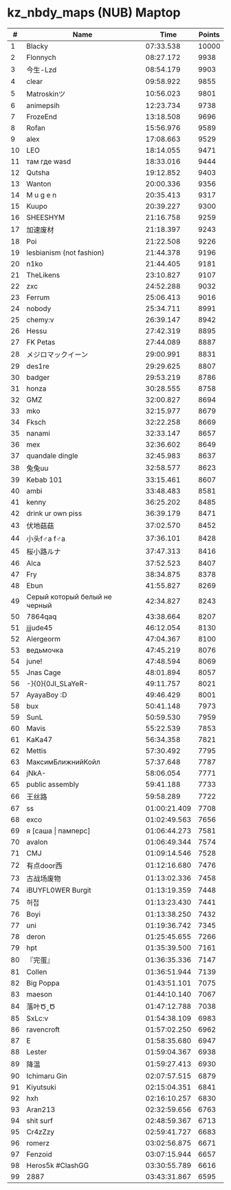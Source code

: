 # kz_nbdy_maps (NUB) Maptop

|  # | Name | Time | Points |
|-------------- | -------------- | -------------- | -------------- | 
| 1 | Blacky | 07:33.538 | 10000 | 
| 2 | Flonnych | 08:27.172 | 9938 | 
| 3 | 今生-Lzd | 08:54.179 | 9903 | 
| 4 | clear | 09:58.922 | 9855 | 
| 5 | Matroskinツ | 10:56.023 | 9801 | 
| 6 | animepsih | 12:23.734 | 9738 | 
| 7 | FrozeEnd | 13:18.508 | 9696 | 
| 8 | Rofan | 15:56.976 | 9589 | 
| 9 | alex | 17:08.663 | 9529 | 
| 10 | LEO | 18:14.055 | 9471 | 
| 11 | там где wasd | 18:33.016 | 9444 | 
| 12 | Qutsha | 19:12.852 | 9403 | 
| 13 | Wanton | 20:00.336 | 9356 | 
| 14 | M u g e n | 20:35.413 | 9317 | 
| 15 | Kuupo | 20:39.227 | 9300 | 
| 16 | SHEESHYM | 21:16.758 | 9259 | 
| 17 | 加速废材 | 21:18.397 | 9243 | 
| 18 | Poi | 21:22.508 | 9226 | 
| 19 | lesbianism (not fashion) | 21:44.378 | 9196 | 
| 20 | n1ko | 21:44.405 | 9181 | 
| 21 | TheLikens | 23:10.827 | 9107 | 
| 22 | zxc | 24:52.288 | 9032 | 
| 23 | Ferrum | 25:06.413 | 9016 | 
| 24 | nobody | 25:34.711 | 8991 | 
| 25 | chemy:v | 26:39.147 | 8942 | 
| 26 | Hessu | 27:42.319 | 8895 | 
| 27 | FK Petas | 27:44.089 | 8887 | 
| 28 | メジロマックイーン | 29:00.991 | 8831 | 
| 29 | des1re | 29:29.625 | 8807 | 
| 30 | badger | 29:53.219 | 8786 | 
| 31 | honza | 30:28.555 | 8758 | 
| 32 | GMZ | 32:00.827 | 8694 | 
| 33 | mko | 32:15.977 | 8679 | 
| 34 | Fksch | 32:22.258 | 8669 | 
| 35 | nanami | 32:33.147 | 8657 | 
| 36 | mex | 32:36.602 | 8649 | 
| 37 | quandale dingle | 32:45.983 | 8637 | 
| 38 | 兔兔uu | 32:58.577 | 8623 | 
| 39 | Kebab 101 | 33:15.461 | 8607 | 
| 40 | ambi | 33:48.483 | 8581 | 
| 41 | kenny | 36:25.202 | 8485 | 
| 42 | drink ur own piss | 36:39.179 | 8471 | 
| 43 | 伏地菇菇 | 37:02.570 | 8452 | 
| 44 | 小头f♂a f♂a | 37:36.101 | 8428 | 
| 45 | 桜小路ルナ | 37:47.313 | 8416 | 
| 46 | Alca | 37:52.523 | 8407 | 
| 47 | Fry | 38:34.875 | 8378 | 
| 48 | Ebun | 41:55.827 | 8269 | 
| 49 | Серый который белый не черный | 42:34.827 | 8243 | 
| 50 | 7864qaq | 43:38.664 | 8207 | 
| 51 | jjjude45 | 46:12.054 | 8130 | 
| 52 | Alergeorm | 47:04.367 | 8100 | 
| 53 | ведьмочка | 47:45.219 | 8076 | 
| 54 | june! | 47:48.594 | 8069 | 
| 55 | Jnas Cage | 48:01.894 | 8057 | 
| 56 | -}{0}{0JI_SLaYeR- | 49:11.757 | 8021 | 
| 57 | AyayaBoy :D | 49:46.429 | 8001 | 
| 58 | bux | 50:41.148 | 7973 | 
| 59 | SunL | 50:59.530 | 7959 | 
| 60 | Mavis | 55:22.539 | 7853 | 
| 61 | KaKa47 | 56:34.358 | 7821 | 
| 62 | Mettis | 57:30.492 | 7795 | 
| 63 | МаксимБлижнийКойл | 57:37.648 | 7787 | 
| 64 | jNkA- | 58:06.054 | 7771 | 
| 65 | public assembly | 59:41.188 | 7733 | 
| 66 | 王丝路 | 59:58.289 | 7722 | 
| 67 | ss | 01:00:21.409 | 7708 | 
| 68 | exco | 01:02:49.563 | 7656 | 
| 69 | я [саша \| памперс] | 01:06:44.273 | 7581 | 
| 70 | avalon | 01:06:49.344 | 7574 | 
| 71 | CMJ | 01:09:14.546 | 7528 | 
| 72 | 有点door西 | 01:12:16.680 | 7476 | 
| 73 | 古战场废物 | 01:13:02.336 | 7458 | 
| 74 | iBUYFL0WER Burgit | 01:13:19.359 | 7448 | 
| 75 | 허접 | 01:13:23.430 | 7441 | 
| 76 | Boyi | 01:13:38.250 | 7432 | 
| 77 | uni | 01:19:36.742 | 7345 | 
| 78 | deron | 01:25:45.655 | 7266 | 
| 79 | hpt | 01:35:39.500 | 7161 | 
| 80 | 『完蛋』 | 01:36:35.336 | 7147 | 
| 81 | Collen | 01:36:51.944 | 7139 | 
| 82 | Big Poppa | 01:43:51.101 | 7075 | 
| 83 | maeson | 01:44:10.140 | 7067 | 
| 84 | 落叶Ծ‸Ծ | 01:47:12.788 | 7038 | 
| 85 | SxLc:v | 01:54:38.109 | 6983 | 
| 86 | ravencroft | 01:57:02.250 | 6962 | 
| 87 | E | 01:58:35.680 | 6947 | 
| 88 | Lester | 01:59:04.367 | 6938 | 
| 89 | 降温 | 01:59:27.413 | 6930 | 
| 90 | Ichimaru Gin | 02:07:57.515 | 6879 | 
| 91 | Kiyutsuki | 02:15:04.351 | 6841 | 
| 92 | hxh | 02:16:10.257 | 6830 | 
| 93 | Aran213 | 02:32:59.656 | 6763 | 
| 94 | shit surf | 02:48:59.367 | 6713 | 
| 95 | Cr4zZzy | 02:59:41.727 | 6683 | 
| 96 | romerz | 03:02:56.875 | 6671 | 
| 97 | Fenzoid | 03:07:15.944 | 6657 | 
| 98 | Heros5k #ClashGG | 03:30:55.789 | 6616 | 
| 99 | 2887 | 03:43:31.867 | 6595 | 

